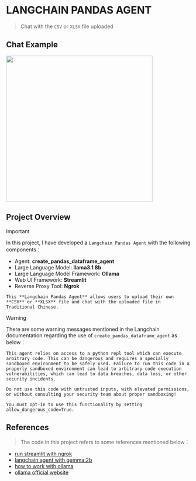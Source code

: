 # LANGCHAIN PANDAS AGENT

> Chat with the `CSV` or `XLSX` file uploaded

## Chat Example
<img width="400" src="./readme_source/chat_example.png">

## Project Overview
> [!IMPORTANT]
> In this project, I have developed a `Langchain Pandas Agent` with the following components：
> - Agent: **create_pandas_dataframe_agent**
> - Large Language Model: **llama3.1 8b**
> - Large Language Model Framework: **Ollama**
> - Web UI Framework: **Streamlit**
> - Reverse Proxy Tool: **Ngrok**

```
This **Langchain Pandas Agent** allows users to upload their own **CSV** or **XLSX** file and chat with the uploaded file in Traditional Chinese.
```


> [!WARNING]
> There are some warning messages mentioned in the Langchain documentation regarding the use of `create_pandas_dataframe_agent` as below：
```
This agent relies on access to a python repl tool which can execute arbitrary code. This can be dangerous and requires a specially sandboxed environment to be safely used. Failure to run this code in a properly sandboxed environment can lead to arbitrary code execution vulnerabilities, which can lead to data breaches, data loss, or other security incidents.

Do not use this code with untrusted inputs, with elevated permissions, or without consulting your security team about proper sandboxing!

You must opt-in to use this functionality by setting allow_dangerous_code=True.
```

## References
> The code in this project refers to some references mentioned below：
- [run streamlit with ngrok](https://www.kaggle.com/code/amlanmohanty1/build-web-app-for-heart-disease-with-streamlit#Write-a-file-for-creating-web-app)
- [langchain agent with gemma:2b](https://www.youtube.com/watch?v=u3SGDvOVyO4)
- [how to work with ollama](https://stackoverflow.com/questions/78394289/running-ollama-on-kaggle)
- [ollama official website](https://ollama.com/library/llama3.1:8b)
